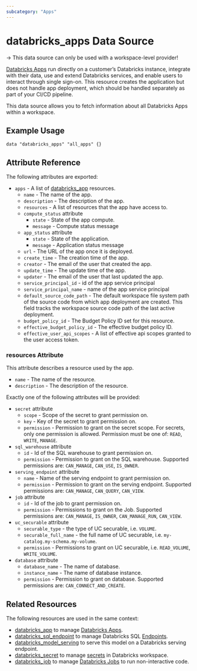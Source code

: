 ```yaml
---
subcategory: "Apps"
---
```

# databricks_apps Data Source

-> This data source can only be used with a workspace-level provider!

[Databricks Apps](https://docs.databricks.com/en/dev-tools/databricks-apps/index.html) run directly on a customer’s Databricks instance, integrate with their data, use and extend Databricks services, and enable users to interact through single sign-on. This resource creates the application but does not handle app deployment, which should be handled separately as part of your CI/CD pipeline.

This data source allows you to fetch information about all Databricks Apps within a workspace.

## Example Usage

```hcl
data "databricks_apps" "all_apps" {}
```

## Attribute Reference

The following attributes are exported:

* `apps` - A list of [databricks_app](../resources/app.md) resources.
  * `name` - The name of the app.
  * `description` - The description of the app.
  * `resources` - A list of resources that the app have access to.
  * `compute_status` attribute
    * `state` - State of the app compute.
    * `message` - Compute status message
  * `app_status` attribute
    * `state` - State of the application.
    * `message` - Application status message
  * `url` - The URL of the app once it is deployed.
  * `create_time` - The creation time of the app.
  * `creator` - The email of the user that created the app.
  * `update_time` - The update time of the app.
  * `updater` - The email of the user that last updated the app.
  * `service_principal_id` - id of the app service principal
  * `service_principal_name` - name of the app service principal
  * `default_source_code_path` - The default workspace file system path of the source code from which app deployment are created. This field tracks the workspace source code path of the last active deployment.
  * `budget_policy_id` - The Budget Policy ID set for this resource.
  * `effective_budget_policy_id` - The effective budget policy ID.
  * `effective_user_api_scopes` - A list of effective api scopes granted to the user access token.

### resources Attribute

This attribute describes a resource used by the app.

* `name` - The name of the resource.
* `description` - The description of the resource.

Exactly one of the following attributes will be provided:

* `secret` attribute
  * `scope` - Scope of the secret to grant permission on.
  * `key` - Key of the secret to grant permission on.
  * `permission` - Permission to grant on the secret scope. For secrets, only one permission is allowed. Permission must be one of: `READ`, `WRITE`, `MANAGE`.
* `sql_warehouse` attribute
  * `id` - Id of the SQL warehouse to grant permission on.
  * `permission` - Permission to grant on the SQL warehouse. Supported permissions are: `CAN_MANAGE`, `CAN_USE`, `IS_OWNER`.
* `serving_endpoint` attribute
  * `name` - Name of the serving endpoint to grant permission on.
  * `permission` - Permission to grant on the serving endpoint. Supported permissions are: `CAN_MANAGE`, `CAN_QUERY`, `CAN_VIEW`.
* `job` attribute
  * `id` - Id of the job to grant permission on.
  * `permission` - Permissions to grant on the Job. Supported permissions are: `CAN_MANAGE`, `IS_OWNER`, `CAN_MANAGE_RUN`, `CAN_VIEW`.
* `uc_securable` attribute
  * `securable_type` - the type of UC securable, i.e. `VOLUME`.
  * `securable_full_name` - the full name of UC securable, i.e. `my-catalog.my-schema.my-volume`.
  * `permission` - Permissions to grant on UC securable, i.e. `READ_VOLUME`, `WRITE_VOLUME`.
* `database` attribute
  * `database_name` - The name of database.
  * `instance_name` - The name of database instance.
  * `permission` - Permission to grant on database. Supported permissions are: `CAN_CONNECT_AND_CREATE`.

## Related Resources

The following resources are used in the same context:

* [databricks_app](../resources/app.md) to manage [Databricks Apps](https://docs.databricks.com/en/dev-tools/databricks-apps/index.html).
* [databricks_sql_endpoint](sql_endpoint.md) to manage Databricks SQL [Endpoints](https://docs.databricks.com/sql/admin/sql-endpoints.html).
* [databricks_model_serving](model_serving.md) to serve this model on a Databricks serving endpoint.
* [databricks_secret](secret.md) to manage [secrets](https://docs.databricks.com/security/secrets/index.html#secrets-user-guide) in Databricks workspace.
* [databricks_job](job.md) to manage [Databricks Jobs](https://docs.databricks.com/jobs.html) to run non-interactive code.
